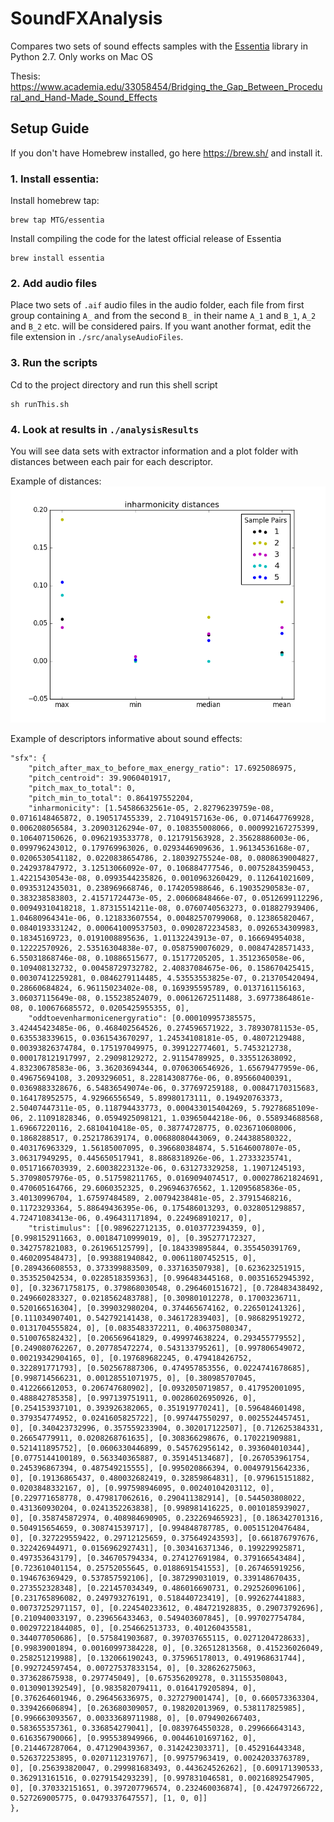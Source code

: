 # SoundFXAnalysis
Compares two sets of sound effects samples with the [Essentia](http://essentia.upf.edu/documentation/) library in Python 2.7. Only works on Mac OS

Thesis: https://www.academia.edu/33058454/Bridging_the_Gap_Between_Procedural_and_Hand-Made_Sound_Effects

## Setup Guide

If you don't have Homebrew installed, go here https://brew.sh/ and install it.

### 1. Install essentia:
Install homebrew tap:
```
brew tap MTG/essentia
```

Install compiling the code for the latest official release of Essentia
```
brew install essentia
```

### 2. Add audio files
Place two sets of `.aif` audio files in the audio folder, each file from first group containing `A_` and from the second `B_` in their name
`A_1` and `B_1`, `A_2` and `B_2` etc. will be considered pairs. If you want another format, edit the file extension in `./src/analyseAudioFiles`.

### 3. Run the scripts
Cd to the project directory and run this shell script
```
sh runThis.sh
```
### 4. Look at results in `./analysisResults`
You will see data sets with extractor information and a plot folder with distances between each pair for each descriptor.

Example of distances: ![Inharmonicity Distance Plots](https://github.com/savovs/SoundFXAnalysis/blob/master/analysisResults/plots/inharmonicity.png)

Example of descriptors informative about sound effects: 
```
"sfx": {
    "pitch_after_max_to_before_max_energy_ratio": 17.6925086975,
    "pitch_centroid": 39.9060401917,
    "pitch_max_to_total": 0,
    "pitch_min_to_total": 0.864197552204,
    "inharmonicity": [1.54586632561e-05, 2.82796239759e-08, 0.0716148465872, 0.190517455339, 2.71049157163e-06, 0.0714647769928, 0.006208056584, 3.20903126294e-07, 0.108355008066, 0.000992167275399, 0.106407150626, 0.0962193533778, 0.121791563928, 2.35628886003e-06, 0.099796243012, 0.179769963026, 0.0293446909636, 1.96134536168e-07, 0.0206530541182, 0.0220838654786, 2.18039275524e-08, 0.0808639004827, 0.242937847972, 3.12513066092e-07, 0.106884777546, 0.00752843590453, 1.42215430543e-08, 0.0993544235826, 0.0010963260429, 0.112641021609, 0.0935312435031, 0.238969668746, 0.174205988646, 6.19035290583e-07, 0.383238583803, 2.41571724473e-05, 2.00606848466e-07, 0.0512699112296, 0.00949310418218, 1.87315514211e-08, 0.0760740563273, 0.018827939406, 1.04680964341e-06, 0.121833607554, 0.00482570799068, 0.123865820467, 0.0840193331242, 0.000641009537503, 0.0902872234583, 0.0926534309983, 0.18345169723, 0.0191008895636, 1.01132243913e-07, 0.166694954038, 0.12222570926, 2.53516304838e-07, 0.0587590076029, 0.00847428571433, 6.55031868746e-08, 0.10886515677, 0.15177205205, 1.3512365058e-06, 0.109408132732, 0.00458729732782, 2.40837084675e-06, 0.158670425415, 0.00307412259281, 0.0846279114485, 4.53553553825e-07, 0.213705420494, 0.28660684824, 6.96115023402e-08, 0.169395595789, 0.0137161156163, 3.06037115649e-08, 0.155238524079, 0.00612672511488, 3.69773864861e-08, 0.100676685572, 0.0205425955355, 0],
    "oddtoevenharmonicenergyratio": [0.000109957385575, 3.42445423485e-06, 0.468402564526, 0.274596571922, 3.78930781153e-05, 0.635538339615, 0.0361543670297, 1.24534108181e-05, 0.48072129488, 0.00393826374784, 0.175197049975, 0.399122774601, 5.7453212738, 0.000178121917997, 2.29098129272, 2.91154789925, 0.335512638092, 4.83230678583e-06, 3.36203694344, 0.0706306546926, 1.65679477959e-06, 0.49675694108, 3.2093296051, 8.22814308776e-06, 0.895660400391, 0.0369883328676, 6.54836549074e-06, 0.377697259188, 0.00847170315683, 0.164178952575, 4.92966556549, 5.89980173111, 0.194920763373, 2.50407447311e-05, 0.118794433773, 0.000433015404269, 5.79278685109e-06, 2.11091828346, 0.0594925098121, 1.03965044218e-06, 0.558934688568, 1.69667220116, 2.6810410418e-05, 0.38774728775, 0.0236710608006, 0.1868288517, 0.252178639174, 0.00688080443069, 0.244388580322, 0.403176963329, 1.56185007095, 0.396680384874, 5.51646007807e-05, 3.06317949295, 0.445650517941, 8.8868318926e-06, 1.27333235741, 0.0517166703939, 2.60038223132e-06, 0.631273329258, 1.19071245193, 5.37098057976e-05, 0.517598211765, 0.0169094074517, 0.000278621824691, 0.470605164766, 29.6060352325, 0.296946376562, 1.12095685836e-05, 3.40130996704, 1.67597484589, 2.00794238481e-05, 2.37915468216, 0.11723293364, 5.88649436395e-06, 0.175486013293, 0.0328051298857, 4.72471083413e-06, 0.496431171894, 0.224968910217, 0],
    "tristimulus": [[0.989622712135, 0.0103772394359, 0], [0.998152911663, 0.00184710999019, 0], [0.395277172327, 0.342757821083, 0.261965125799], [0.184339895844, 0.355450391769, 0.460209548473], [0.993881940842, 0.00611807452515, 0], [0.289436608553, 0.373399883509, 0.337163507938], [0.623623251915, 0.353525042534, 0.0228518359363], [0.996483445168, 0.00351652945392, 0], [0.323671758175, 0.379868030548, 0.296460151672], [0.728483438492, 0.249660283327, 0.0218562483788], [0.309801012278, 0.17003236711, 0.520166516304], [0.399032980204, 0.374465674162, 0.226501241326], [0.111034907401, 0.542792141438, 0.346172839403], [0.986829519272, 0.0131704555824, 0], [0.0835483372211, 0.406375080347, 0.510076582432], [0.206569641829, 0.499974638224, 0.293455779552], [0.249080762267, 0.207785472274, 0.543133795261], [0.997806549072, 0.00219342904165, 0], [0.197689682245, 0.479418426752, 0.322891771793], [0.502567887306, 0.474957853556, 0.0224741678685], [0.998714566231, 0.00128551071975, 0], [0.380985707045, 0.412266612053, 0.206747680902], [0.0932050719857, 0.417952001095, 0.488842785358], [0.997139751911, 0.00286026950926, 0], [0.254153937101, 0.393926382065, 0.351919770241], [0.596484601498, 0.379354774952, 0.0241605825722], [0.997447550297, 0.0025524457451, 0], [0.340423732996, 0.357559233904, 0.302017122507], [0.712625384331, 0.26654779911, 0.0208268761635], [0.308366298676, 0.170221909881, 0.521411895752], [0.0606330446899, 0.545762956142, 0.393604010344], [0.0775144100189, 0.563340365887, 0.359145134687], [0.267053961754, 0.245396867394, 0.487549215555], [0.995020866394, 0.00497915642336, 0], [0.19136865437, 0.480032682419, 0.32859864831], [0.979615151882, 0.0203848332167, 0], [0.997598946095, 0.00240104203112, 0], [0.229771658778, 0.479817062616, 0.290411382914], [0.544503808022, 0.431360930204, 0.0241352263838], [0.998981416225, 0.0010185939027, 0], [0.358745872974, 0.408984690905, 0.232269465923], [0.186342701316, 0.504915654659, 0.308741539717], [0.994848787785, 0.00515120476484, 0], [0.327229559422, 0.29712125659, 0.375649243593], [0.661876797676, 0.322426944971, 0.0156962927431], [0.303416371346, 0.199229925871, 0.497353643179], [0.346705794334, 0.274127691984, 0.379166543484], [0.723610401154, 0.25752055645, 0.0188691541553], [0.267465919256, 0.194676369429, 0.537857592106], [0.387299031019, 0.339148670435, 0.273552328348], [0.221457034349, 0.486016690731, 0.292526096106], [0.231765896082, 0.249793276191, 0.518440723419], [0.992627441883, 0.00737252971157, 0], [0.224540233612, 0.484721928835, 0.29073792696], [0.210940033197, 0.239656433463, 0.549403607845], [0.997027754784, 0.00297221844085, 0], [0.254662513733, 0.401260435581, 0.344077050686], [0.575841903687, 0.397037655115, 0.0271204728633], [0.99839001894, 0.00160997384228, 0], [0.326512813568, 0.415236026049, 0.258251219988], [0.132066190243, 0.375965178013, 0.491968631744], [0.992724597454, 0.00727537833154, 0], [0.328626275063, 0.373628675938, 0.297745049], [0.675356209278, 0.311553508043, 0.0130901392549], [0.983582079411, 0.0164179205894, 0], [0.376264601946, 0.296456336975, 0.327279001474], [0, 0.660573363304, 0.339426606894], [0.263680309057, 0.198202013969, 0.538117825985], [0.996663093567, 0.00333689711988, 0], [0.0794902667403, 0.583655357361, 0.336854279041], [0.0839764550328, 0.299666643143, 0.616356790066], [0.995538949966, 0.00446101697162, 0], [0.214467287064, 0.471290439367, 0.314242303371], [0.452916443348, 0.526372253895, 0.0207112319767], [0.99757963419, 0.00242033763789, 0], [0.256393820047, 0.299981683493, 0.443624526262], [0.609171390533, 0.362913161516, 0.0279154293239], [0.997831046581, 0.00216892547905, 0], [0.370332151651, 0.397207796574, 0.232460036874], [0.424797266722, 0.527269005775, 0.0479337647557], [1, 0, 0]]
},
```
